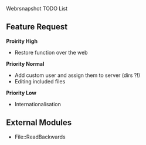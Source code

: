 Webrsnapshot TODO List


Feature Request
---------------------------------------------------------------------------------------------------

**Proirity High**

* Restore function over the web


**Priority Normal**

* Add custom user and assign them to server (dirs ?!)
* Editing included files


**Priority Low**

* Internationalisation



External Modules
---------------------------------------------------------------------------------------------------

* File::ReadBackwards